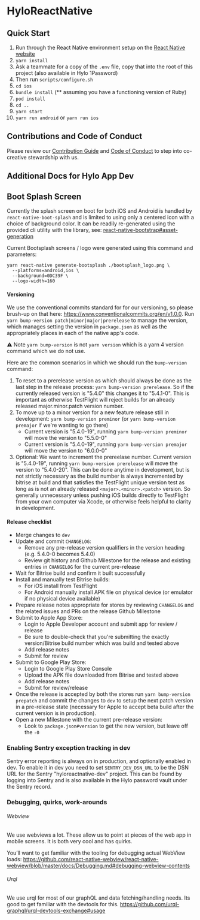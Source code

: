 # HyloReactNative

## Quick Start

1. Run through the React Native environment setup on the [React Native website](https://reactnative.dev/docs/environment-setup)
2. `yarn install`
3. Ask a teammate for a copy of the `.env` file, copy that into the root of this project (also available in Hylo 1Password)
4. Then run `scripts/configure.sh`
5. `cd ios`
6. `bundle install` (** assuming you have a functioning version of Ruby)
7. `pod install`
8. `cd ..`
9. `yarn start`
10. `yarn run android` or `yarn run ios`

## Contributions and Code of Conduct

Please review our [Contribution Guide](CONTRIBUTING.md) and [Code of Conduct](CODE_OF_CONDUCT.md) to step into co-creative stewardship with us.

## Additional Docs for Hylo App Dev

## Boot Splash Screen

Currently the splash screen on boot for both iOS and Android is handled by `react-native-boot-splash` and is limited to using only a centered icon with a choice of background color. It can be readily re-generated using the provided cli utility with the library, see: [react-native-bootstrap#asset-generation](https://github.com/zoontek/react-native-bootsplash#assets-generation)

Current Bootsplash screens / logo were generated using this command and parameters:

```
yarn react-native generate-bootsplash ./bootsplash_logo.png \
  --platforms=android,ios \
  --background=0DC39F \
  --logo-width=160
```
#### Versioning

We use the conventional commits standard for for our versioning, so please brush-up on that here: https://www.conventionalcommits.org/en/v1.0.0. Run `yarn bump-version patch|minor|major|prerelease` to manage the version, which manages setting the version in `package.json` as well as the appropriately places in each of the native app's code. 

⚠️ Note `yarn bump-version` is not `yarn version` which is a yarn 4 version command which we do not use.

Here are the common scenarios in which we should run the `bump-version` command:

1) To reset to a prerelease version as which should always be done as the last step in the release process: `yarn bump-version prerelease`. So if the currently released version is "5.4.0" this changes it to "5.4.1-0". This is important as otherwise TestFlight will reject builds for an already released major.minor.patch version number.
2) To move up to a minor version for a new feature release still in development: `yarn bump-version preminor` (or `yarn bump-version premajor` if we're wanting to go there)
   - Current version is "5.4.0-19", running `yarn bump-version preminor` will move the version to "5.5.0-0"
   - Current version is "5.4.0-19", running `yarn bump-version premajor` will move the version to "6.0.0-0"
3) Optional: We want to increment the prereelase number. Current version is "5.4.0-19", running `yarn bump-version prerelease` will move the version to "5.4.0-20". This can be done anytime in development, but is not strictly necessary as the build number is always incremented by bitrise at build and that satisfies the TestFlight unique version test as long as is not an already released `<major>.<minor>.<patch>` version. So generally unnecessary unless pushing iOS builds directly to TestFlight from your own computer via Xcode, or otherwise feels helpful to clarity in development.

#### Release checklist

- Merge changes to `dev`
- Update and commit `CHANGELOG`:
  - Remove any pre-release version qualifiers in the version heading (e.g. 5.4.0-0 becomes 5.4.0)
  - Review git history and Github Milestone for the release and existing entries in `CHANGELOG` for the current pre-release
- Wait for Bitrise build and confirm it built successfully
- Install and manually test Bitrise builds:
  - For iOS install from TestFlight
  - For Android manually install APK file on physical device (or emulator if no physical device available)
- Prepare release notes appropriate for stores by reviewing `CHANGELOG` and the related issues and PRs on the release Github Milestone
- Submit to Apple App Store:
  - Login to Apple Developer account and submit app for review / release
  - Be sure to double-check that you're submitting the exactly version/Bitrise build number which was build and tested above
  - Add release notes
  - Submit for review
- Submit to Google Play Store:
  - Login to Google Play Store Console 
  - Upload the APK file downloaded from Bitrise and tested above
  - Add release notes
  - Submit for review/release
- Once the release is accepted by both the stores run `yarn bump-version prepatch` and commit the changes to `dev` to setup the next patch version in a pre-release state (necessary for Apple to accept beta build after the current version is in production).
- Open a new Milestone with the current pre-release version:
  - Look to `package.json#version` to get the new version, but leave off the `-0`

### Enabling Sentry exception tracking in dev

Sentry error reporting is always on in production, and optionally enabled in dev. To enable it in dev you need to set `SENTRY_DEV_DSN_URL` to be the DSN URL for the Sentry "hyloreactnative-dev" project. This can be found by logging into Sentry and is also available in the Hylo password vault under the Sentry record.

### Debugging, quirks, work-arounds

###### Webview

We use webviews a lot. These allow us to point at pieces of the web app in mobile screens. It is both very cool and has quirks.

You’ll want to get familiar with the tooling for debugging actual WebView loads: https://github.com/react-native-webview/react-native-webview/blob/master/docs/Debugging.md#debugging-webview-contents

###### Urql
We use urql for most of our graphQL and data fetching/handling needs. Its good to get familiar with the devtools for this. https://github.com/urql-graphql/urql-devtools-exchange#usage